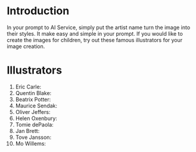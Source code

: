 # Introduction
In your prompt to AI Service, simply put the artist name turn the image into their styles. It make easy and simple in your prompt. If you would like to create the images for children, try out these famous illustrators for your image creation.

# Illustrators

1. Eric Carle:
2. Quentin Blake:
3. Beatrix Potter:
4. Maurice Sendak:
5. Oliver Jeffers:
6. Helen Oxenbury:
7. Tomie dePaola:
8. Jan Brett:
9. Tove Jansson:
10. Mo Willems:
